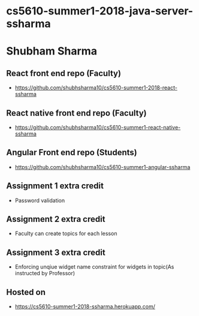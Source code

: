 # cs5610-summer1-2018-java-server-ssharma
# Shubham Sharma

## React front end repo (Faculty)
- https://github.com/shubhsharma10/cs5610-summer1-2018-react-ssharma

## React native front end repo (Faculty)
- https://github.com/shubhsharma10/cs5610-summer1-react-native-ssharma

## Angular Front end repo (Students)
- https://github.com/shubhsharma10/cs5610-summer1-angular-ssharma

## Assignment 1 extra credit
- Password validation

## Assignment 2 extra credit
- Faculty can create topics for each lesson

## Assignment 3 extra credit
- Enforcing unqiue widget name constraint for widgets in topic(As instructed by Professor)

## Hosted on
- https://cs5610-summer1-2018-ssharma.herokuapp.com/